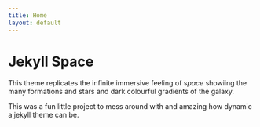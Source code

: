```yaml
---
title: Home
layout: default
---
```


# Jekyll Space
This theme replicates the infinite immersive feeling of *space* showiing the many formations and stars and dark colourful gradients of the galaxy.

This was a fun little project to mess around with and amazing how dynamic a jekyll theme can be.